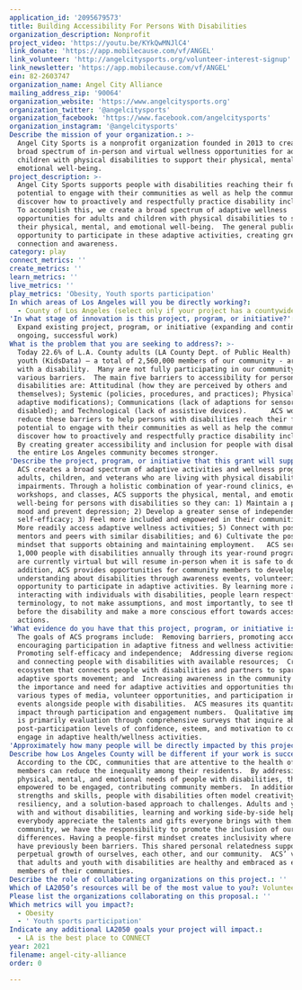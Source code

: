 ```yaml
---
application_id: '2095679573'
title: Building Accessibility For Persons With Disabilities
organization_description: Nonprofit
project_video: 'https://youtu.be/KYkQwMNJlC4'
link_donate: 'https://app.mobilecause.com/vf/ANGEL'
link_volunteer: 'http://angelcitysports.org/volunteer-interest-signup'
link_newsletter: 'https://app.mobilecause.com/vf/ANGEL'
ein: 82-2603747
organization_name: Angel City Alliance
mailing_address_zip: '90064'
organization_website: 'https://www.angelcitysports.org'
organization_twitter: '@angelcitysports'
organization_facebook: 'https://www.facebook.com/angelcitysports'
organization_instagram: '@angelcitysports'
Describe the mission of your organization.: >-
  Angel City Sports is a nonprofit organization founded in 2013 to create a
  broad spectrum of in-person and virtual wellness opportunities for adults and
  children with physical disabilities to support their physical, mental, and
  emotional well-being.  
project_description: >-
  Angel City Sports supports people with disabilities reaching their fullest
  potential to engage with their communities as well as help the community
  discover how to proactively and respectfully practice disability inclusion. 
  To accomplish this, we create a broad spectrum of adaptive wellness
  opportunities for adults and children with physical disabilities to support
  their physical, mental, and emotional well-being.  The general public has an
  opportunity to participate in these adaptive activities, creating greater
  connection and awareness. 
category: play
connect_metrics: ''
create_metrics: ''
learn_metrics: ''
live_metrics: ''
play_metrics: 'Obesity, Youth sports participation'
In which areas of Los Angeles will you be directly working?:
  - County of Los Angeles (select only if your project has a countywide benefit)
'In what stage of innovation is this project, program, or initiative?': >-
  Expand existing project, program, or initiative (expanding and continuing
  ongoing, successful work)
What is the problem that you are seeking to address?: >-
  Today 22.6% of L.A. County adults (LA County Dept. of Public Health) and 3% of
  youth (KidsData) – a total of 2,560,000 members of our community - are living
  with a disability.  Many are not fully participating in our community due to
  various barriers.  The main five barriers to accessibility for persons with
  disabilities are: Attitudinal (how they are perceived by others and
  themselves); Systemic (policies, procedures, and practices); Physical (lack of
  adaptive modifications); Communications (lack of adaptions for sensory
  disabled); and Technological (lack of assistive devices).      ACS works to
  reduce these barriers to help persons with disabilities reach their fullest
  potential to engage with their communities as well as help the community
  discover how to proactively and respectfully practice disability inclusion. 
  By creating greater accessibility and inclusion for people with disabilities,
  the entire Los Angeles community becomes stronger. 
'Describe the project, program, or initiative that this grant will support to address the problem identified.': >-
  ACS creates a broad spectrum of adaptive activities and wellness programs for
  adults, children, and veterans who are living with physical disabilities and
  impairments. Through a holistic combination of year-round clinics, events,
  workshops, and classes, ACS supports the physical, mental, and emotional
  well-being for persons with disabilities so they can: 1) Maintain a positive
  mood and prevent depression; 2) Develop a greater sense of independence and
  self-efficacy; 3) Feel more included and empowered in their communities; 4)
  More readily access adaptive wellness activities; 5) Connect with positive
  mentors and peers with similar disabilities; and 6) Cultivate the positive
  mindset that supports obtaining and maintaining employment.   ACS serves over
  1,000 people with disabilities annually through its year-round programs which
  are currently virtual but will resume in-person when it is safe to do so.   In
  addition, ACS provides opportunities for community members to develop greater
  understanding about disabilities through awareness events, volunteering, and
  opportunity to participate in adaptive activities. By learning more about and
  interacting with individuals with disabilities, people learn respectful
  terminology, to not make assumptions, and most importantly, to see the person
  before the disability and make a more conscious effort towards accessible
  actions.         
'What evidence do you have that this project, program, or initiative is or will be successful, and how will you define and measure success?': >-
  The goals of ACS programs include:  Removing barriers, promoting access, and
  encouraging participation in adaptive fitness and wellness activities; 
  Promoting self-efficacy and independence;  Addressing diverse regional needs
  and connecting people with disabilities with available resources;  Creating an
  ecosystem that connects people with disabilities and partners to spark the
  adaptive sports movement; and  Increasing awareness in the community around
  the importance and need for adaptive activities and opportunities through
  various types of media, volunteer opportunities, and participation in adaptive
  events alongside people with disabilities.  ACS measures its quantitative
  impact through participation and engagement numbers.  Qualitative impact data
  is primarily evaluation through comprehensive surveys that inquire about
  post-participation levels of confidence, esteem, and motivation to continue to
  engage in adaptive health/wellness activities.  
'Approximately how many people will be directly impacted by this project, program, or initiative?': '6600'
Describe how Los Angeles County will be different if your work is successful.: >-
  According to the CDC, communities that are attentive to the health of its
  members can reduce the inequality among their residents.  By addressing the
  physical, mental, and emotional needs of people with disabilities, they are
  empowered to be engaged, contributing community members.  In addition to their
  strengths and skills, people with disabilities often model creativity,
  resiliency, and a solution-based approach to challenges. Adults and youth,
  with and without disabilities, learning and working side-by-side helps
  everybody appreciate the talents and gifts everyone brings with them.  As a
  community, we have the responsibility to promote the inclusion of our
  differences. Having a people-first mindset creates inclusivity where there
  have previously been barriers. This shared personal relatedness supports
  perpetual growth of ourselves, each other, and our community.  ACS’ vision is
  that adults and youth with disabilities are healthy and embraced as equal
  members of their communities. 
Describe the role of collaborating organizations on this project.: ''
Which of LA2050’s resources will be of the most value to you?: Volunteer recruitment
Please list the organizations collaborating on this proposal.: ''
Which metrics will you impact?:
  - Obesity
  - ' Youth sports participation'
Indicate any additional LA2050 goals your project will impact.:
  - LA is the best place to CONNECT
year: 2021
filename: angel-city-alliance
order: 0

---
```

